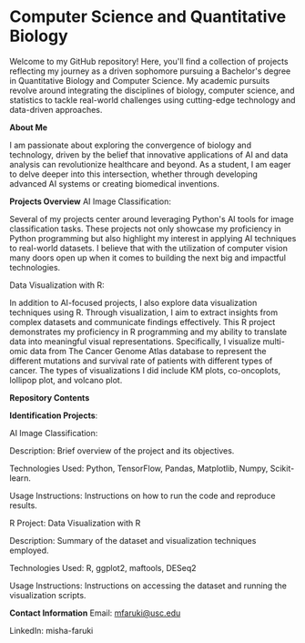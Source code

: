 # Computer Science and Quantitative Biology 

Welcome to my GitHub repository! Here, you'll find a collection of projects reflecting my journey as a driven sophomore pursuing a Bachelor's degree in Quantitative Biology and Computer Science. My academic pursuits revolve around integrating the disciplines of biology, computer science, and statistics to tackle real-world challenges using cutting-edge technology and data-driven approaches.

**About Me**

I am passionate about exploring the convergence of biology and technology, driven by the belief that innovative applications of AI and data analysis can revolutionize healthcare and beyond. As a student, I am eager to delve deeper into this intersection, whether through developing advanced AI systems or creating biomedical inventions.

**Projects Overview**
AI Image Classification: 

Several of my projects center around leveraging Python's AI tools for image classification tasks. These projects not only showcase my proficiency in Python programming but also highlight my interest in applying AI techniques to real-world datasets. I believe that with the utilization of computer vision many doors open up when it comes to building the next big and impactful technologies. 

Data Visualization with R:  

In addition to AI-focused projects, I also explore data visualization techniques using R. Through visualization, I aim to extract insights from complex datasets and communicate findings effectively. This R project demonstrates my proficiency in R programming and my ability to translate data into meaningful visual representations. Specifically, I visualize multi-omic data from The Cancer Genome Atlas database to represent the different mutations and survival rate of patients with different types of cancer. The types of visualizations I did include KM plots, co-oncoplots, lollipop plot, and volcano plot.  

**Repository Contents**

**Identification Projects**: 

AI Image Classification:

Description: Brief overview of the project and its objectives.

Technologies Used: Python, TensorFlow, Pandas, Matplotlib, Numpy, Scikit-learn.

Usage Instructions: Instructions on how to run the code and reproduce results.

R Project: Data Visualization with R

Description: Summary of the dataset and visualization techniques employed.

Technologies Used: R, ggplot2, maftools, DESeq2

Usage Instructions: Instructions on accessing the dataset and running the visualization scripts.

**Contact Information**
Email: mfaruki@usc.edu

LinkedIn: misha-faruki 
